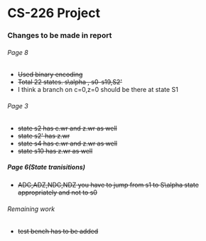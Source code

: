# CS-226 Project

### Changes to be made in report

###### Page 8
* ~~Used binary encoding~~
* ~~Total 22 states. s\alpha , s0-s19,S2'~~
* I think a branch on c=0,z=0 should be there at state S1

###### Page 3
* ~~state s2 has c.wr and z.wr as well~~
* ~~state s2' has z.wr~~
* ~~state s4 has c.wr and z.wr as well~~
* ~~state s10 has z.wr as well~~

##### Page 6(State tranisitions)

* ~~ADC,ADZ,NDC,NDZ you have to jump from s1 to S\alpha state appropriately and not to s0~~


###### Remaining work
* ~~test bench has to be added~~

